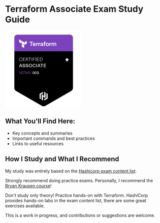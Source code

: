 # Terraform Associate Exam Study Guide  

<img src="images/terraform-badge.png" width="250">

## What You'll Find Here:  

- Key concepts and summaries  
- Important commands and best practices  
- Links to useful resources  

## How I Study and What I Recommend

My study was entirely based on the [Hashicorp exam content list](https://developer.hashicorp.com/terraform/tutorials/certification-003/associate-review-003).

Strongly recommend doing practice exams. Personally, I recommend the [Bryan Krausen course](https://www.udemy.com/share/102Zak3@ZK_E48NmZ0a6jdTDvpQL8mD2ZcyODAfpJ7SB517d5y_WGXAMMR-RYsJtgTcrTYIyzA==/)!

Don't study only theory! Practice hands-on with Terraform. HashiCorp provides hands-on labs in the exam content list, there are some great exercises available.

This is a work in progress, and contributions or suggestions are welcome.
